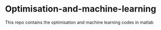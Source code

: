 # Optimisation-and-machine-learning
This repo contains the optimisation and machine learning codes in matlab
